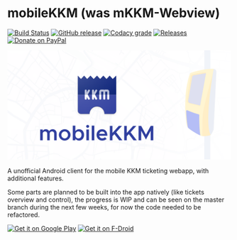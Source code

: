 # mobileKKM (was mKKM-Webview)
[![Build Status](https://build.codebucket.de/api/badges/divadsn/mobileKKM/status.svg)](https://build.codebucket.de/divadsn/mobileKKM)
[![GitHub release](https://img.shields.io/github/release/divadsn/mobileKKM/all.svg)](https://github.com/divadsn/mobileKKM/releases)
[![Codacy grade](https://img.shields.io/codacy/grade/33ee3b66e0b44c6e9b1158d9588c41db.svg)](https://app.codacy.com/project/divadsn/mobileKKM/dashboard)
[![Releases](https://img.shields.io/badge/telegram-%40mobilekkmci-blue.svg)](https://t.me/mobilekkmci)
[![Donate on PayPal](https://img.shields.io/badge/PayPal-Donate%20Now-brightgreen.svg)](https://paypal.me/divadsn)

![mobileKKM](banner.png)

A unofficial Android client for the mobile KKM ticketing webapp, with additional features.

Some parts are planned to be built into the app natively (like tickets overview and control), the progress is WIP and can be seen on the master branch during the next few weeks, for now the code needed to be refactored.

<a href="https://play.google.com/store/apps/details?id=de.codebucket.mkkm">
<img src="https://play.google.com/intl/en_us/badges/images/generic/en_badge_web_generic.png" height="70" alt="Get it on Google Play"/></a>
<a href="https://f-droid.org/packages/de.codebucket.mkkm/" target="_blank">
<img src="https://f-droid.org/badge/get-it-on.png" alt="Get it on F-Droid" height="70"/></a>
